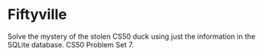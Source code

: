 # Fiftyville
Solve the mystery of the stolen CS50 duck using just the information in the SQLite database. CS50 Problem Set 7.
